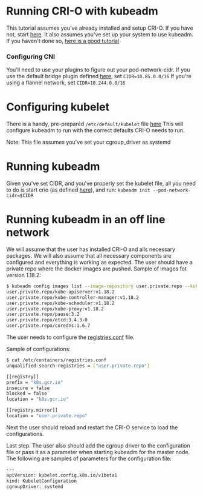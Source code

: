 # Running CRI-O with kubeadm

This tutorial assumes you've already installed and setup CRI-O. If you have not, start [here](setup.md).
It also assumes you've set up your system to use kubeadm. If you haven't done so, [here is a good tutorial](https://www.mirantis.com/blog/how-install-kubernetes-kubeadm/)

### Configuring CNI

You'll need to use your plugins to figure out your pod-network-cidr. If you use the default bridge plugin defined [here](/contrib/cni/10-crio-bridge.conf), set
```CIDR=10.85.0.0/16```
If you're using a flannel network, set
```CIDR=10.244.0.0/16```

# Configuring kubelet

There is a handy, pre-prepared `/etc/default/kubelet` file [here](https://gist.githubusercontent.com/haircommander/2c07cc23887fa7c7f083dc61c7ef5791/raw/73e3d27dcd57e7de237c08758f76e0a368547648/cri-o-kubeadm)
This will configure kubeadm to run with the correct defaults CRI-O needs to run.

Note: This file assumes you've set your cgroup_driver as systemd

# Running kubeadm

Given you've set CIDR, and you've properly set the kubelet file, all you need to do is start crio (as defined [here](setup.md)), and run:
`kubeadm init --pod-network-cidr=$CIDR`

# Running kubeadm in an off line network

We will assume that the user has installed CRI-O and alls necessary packages. We will also assume that all necessary components are configured and everything is working as expected. The user should have a private repo where the docker images are pushed. Sample of images fot version 1.18.2:

```bash
$ kubeadm config images list --image-repository user.private.repo --kubernetes-version=v1.18.2
user.private.repo/kube-apiserver:v1.18.2
user.private.repo/kube-controller-manager:v1.18.2
user.private.repo/kube-scheduler:v1.18.2
user.private.repo/kube-proxy:v1.18.2
user.private.repo/pause:3.2
user.private.repo/etcd:3.4.3-0
user.private.repo/coredns:1.6.7
```

The user needs to configure the [registries.conf](https://www.mankier.com/5/containers-registries.conf) file.

Sample of configurations:

```bash
$ cat /etc/containers/registries.conf
unqualified-search-registries = ["user.private.repo"]

[[registry]]
prefix = "k8s.gcr.io"
insecure = false
blocked = false
location = "k8s.gcr.io"

[[registry.mirror]]
location = "user.private.repo"
```

Next the user should reload and restart the CRI-O service to load the configurations.

Last step. The user also should add the cgroup driver to the configuration file or pass it as a parameter when starting kubeadm for the master node.  The following are samples of parameters for the configuration file:

```bash
---
apiVersion: kubelet.config.k8s.io/v1beta1
kind: KubeletConfiguration
cgroupDriver: systemd
```
